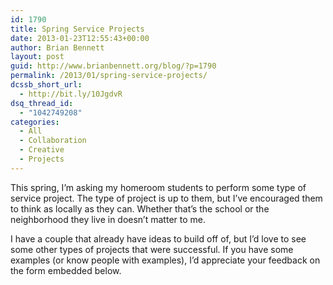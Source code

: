 ```yaml
---
id: 1790
title: Spring Service Projects
date: 2013-01-23T12:55:43+00:00
author: Brian Bennett
layout: post
guid: http://www.brianbennett.org/blog/?p=1790
permalink: /2013/01/spring-service-projects/
dcssb_short_url:
  - http://bit.ly/10JgdvR
dsq_thread_id:
  - "1042749208"
categories:
  - All
  - Collaboration
  - Creative
  - Projects
---
```

This spring, I&#8217;m asking my homeroom students to perform some type of service project. The type of project is up to them, but I&#8217;ve encouraged them to think as locally as they can. Whether that&#8217;s the school or the neighborhood they live in doesn&#8217;t matter to me.

I have a couple that already have ideas to build off of, but I&#8217;d love to see some other types of projects that were successful. If you have some examples (or know people with examples), I&#8217;d appreciate your feedback on the form embedded below.